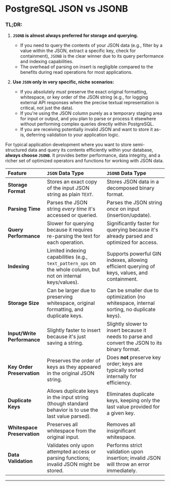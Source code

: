 # PostgreSQL JSON vs JSONB


### TL;DR:

1.  **`JSONB` is almost always preferred for storage and querying.**
    *   If you need to query the contents of your JSON data (e.g., filter by a value within the JSON, extract a specific key, check for containment), `JSONB` is the clear winner due to its query performance and indexing capabilities.
    *   The overhead of parsing on insert is negligible compared to the benefits during read operations for most applications.

2.  **Use `JSON` only in very specific, niche scenarios:**
    *   If you absolutely *must* preserve the exact original formatting, whitespace, or key order of the JSON string (e.g., for logging external API responses where the precise textual representation is critical, not just the data).
    *   If you're using the JSON column purely as a temporary staging area for input or output, and you plan to parse or process it elsewhere without performing complex queries directly within PostgreSQL.
    *   If you are receiving potentially invalid JSON and want to store it as-is, deferring validation to your application logic.

For typical application development where you want to store semi-structured data and query its contents efficiently within your database, **always choose `JSONB`**. It provides better performance, data integrity, and a richer set of optimized operators and functions for working with JSON data.


| Feature                     | `JSON` Data Type                                                                                               | `JSONB` Data Type                                                                              |
| :-------------------------- | :------------------------------------------------------------------------------------------------------------- | :--------------------------------------------------------------------------------------------- |
| **Storage Format**          | Stores an exact copy of the input JSON string as plain `TEXT`.                                                 | Stores JSON data in a decomposed binary format.                                                |
| **Parsing Time**            | Parses the JSON string *every time* it's accessed or queried.                                                  | Parses the JSON string *once* on input (insertion/update).                                     |
| **Query Performance**       | Slower for querying because it requires re-parsing the text for each operation.                                | Significantly faster for querying because it's already parsed and optimized for access.        |
| **Indexing**                | Limited indexing capabilities (e.g., `text_pattern_ops` on the whole column, but not on internal keys/values). | Supports powerful GIN indexes, allowing efficient querying of keys, values, and containment.   |
| **Storage Size**            | Can be larger due to preserving whitespace, original formatting, and duplicate keys.                           | Can be smaller due to optimization (no whitespace, internal sorting, no duplicate keys).       |
| **Input/Write Performance** | Slightly faster to insert because it's just saving a string.                                                   | Slightly slower to insert because it needs to parse and convert the JSON to its binary format. |
| **Key Order Preservation**  | Preserves the order of keys as they appeared in the original JSON string.                                      | Does **not** preserve key order; keys are typically sorted internally for efficiency.          |
| **Duplicate Keys**          | Allows duplicate keys in the input string (though standard behavior is to use the last value parsed).          | Eliminates duplicate keys, keeping only the last value provided for a given key.               |
| **Whitespace Preservation** | Preserves all whitespace from the original input.                                                              | Removes all insignificant whitespace.                                                          |
| **Data Validation**         | Validates only upon attempted access or parsing functions; invalid JSON might be stored.                       | Performs strict validation upon insertion; invalid JSON will throw an error immediately.       |

---

